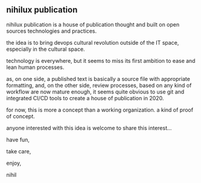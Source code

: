 ## nihilux publication

nihilux publication is a house of publication thought and built on open sources technologies and practices.

the idea is to bring devops cultural revolution outside of the IT space, especially in the cultural space.

technology is everywhere, but it seems to miss its first ambition to ease and lean human processes.

as, on one side, a published text is basically a source file with appropriate formatting, and, on the other side, review processes, based on any kind of workflow are now mature enough, it seems quite obvious to use git and integrated CI/CD tools to create a house of publication in 2020.

for now, this is more a concept than a working organization. a kind of proof of concept.

anyone interested with this idea is welcome to share this interest...

have fun,

take care,

enjoy,

nihil
